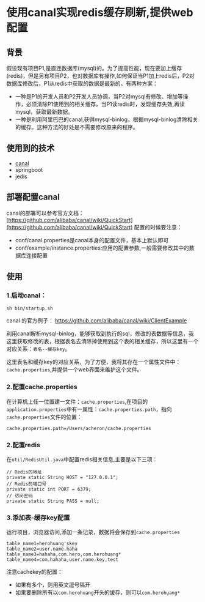 # 使用canal实现redis缓存刷新,提供web配置

## 背景
假设现有项目P1,是直连数据库(mysql)的。为了提高性能，现在要加上缓存(redis)，但是另有项目P2，也对数据库有操作,如何保证当P1加上redis后，P2对数据库修改后，P1从redis中获取的数据是最新的。有两种方案：
- 一种是P1的开发人员和P2开发人员协调，当P2对mysql有修改、增加等操作，必须清除P1使用到的相关缓存。当P1读redis时，发现缓存失效,再读mysql，获取最新数据。
- 一种是利用阿里巴巴的canal,获得mysql-binlog，根据mysql-binlog清除相关的缓存。这种方法的好处是不需要修改原来的程序。

## 使用到的技术
- [canal](https://github.com/alibaba/canal)
- springboot
- jedis

## 部署配置canal
canal的部署可以参考官方文档：[https://github.com/alibaba/canal/wiki/QuickStart](https://github.com/alibaba/canal/wiki/QuickStart)
配置的时候要注意：
- conf/canal.properties是canal本身的配置文件，基本上默认即可
- conf/example/instance.properties:应用的配置参数,一般需要修改其中的数据库连接配置

## 使用

### 1.启动canal：

```
sh bin/startup.sh
```

canal 的官方例子：
https://github.com/alibaba/canal/wiki/ClientExample

利用canal解析mysql-binlog，能够获取到执行的sql，修改的表数据等信息，我这里获取修改的表，根据表名去清除掉使用到这个表的相关缓存，所以这里有一个对应关系：`表名--缓存key`。

这里表名和缓存key的对应关系，为了方便，我将其存在一个属性文件中：`cache.properties`,并提供一个web界面来维护这个文件。

### 2.配置cache.properties
在计算机上任一位置建一文件：`cache.properties`,在项目的`application.properties`中有一属性：`cache.properties.path`，指向`cache.properties`文件的位置：

```
cache.properties.path=/Users/acheron/cache.properties
```

### 2.配置redis
在`util/RedisUtil.java`中配置redis相关信息,主要是以下三项：

```
// Redis的地址
private static String HOST = "127.0.0.1";
// Redis的端口号
private static int PORT = 6379;
// 访问密码
private static String PASS = null;
```

### 3.添加表-缓存key配置
运行项目，浏览器访问,添加一条记录，数据将会保存到`cache.properties`
```
table_name1=herohuang'skey
table_name2=user.name.haha
table_name3=hahaha,com.hero,com.herohuang*
table_name4=com.hahaha,user.name.key,test
```
注意cachekey的配置：
- 如果有多个，则用英文逗号隔开
- 如果要删除所有以`com.herohuang`开头的缓存，则可以`com.herohuang*`




